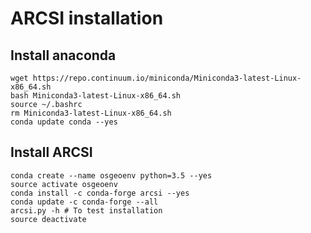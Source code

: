 # ARCSI installation
## Install anaconda
```
wget https://repo.continuum.io/miniconda/Miniconda3-latest-Linux-x86_64.sh
bash Miniconda3-latest-Linux-x86_64.sh
source ~/.bashrc
rm Miniconda3-latest-Linux-x86_64.sh
conda update conda --yes
```
## Install ARCSI
```
conda create --name osgeoenv python=3.5 --yes
source activate osgeoenv
conda install -c conda-forge arcsi --yes
conda update -c conda-forge --all
arcsi.py -h # To test installation
source deactivate
```
